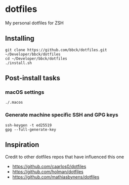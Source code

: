 # dotfiles
My personal dotfiles for ZSH

## Installing
```
git clone https://github.com/bbck/dotfiles.git ~/Developer/bbck/dotfiles
cd ~/Developer/bbck/dotfiles
./install.sh
```

## Post-install tasks

### macOS settings

```
./.macos
```

### Generate machine specific SSH and GPG keys

```
ssh-keygen -t ed25519
gpg --full-generate-key
```

## Inspiration
Credit to other dotfiles repos that have influenced this one
* https://github.com/caarlos0/dotfiles
* https://github.com/holman/dotfiles
* https://github.com/mathiasbynens/dotfiles
